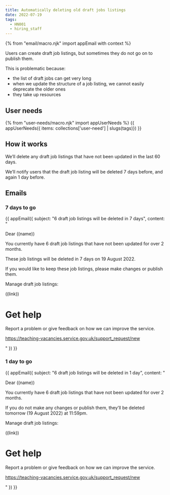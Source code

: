 ```yaml
---
title: Automatically deleting old draft jobs listings
date: 2022-07-19
tags:
  - HN001
  - hiring_staff
---
```


{% from "email/macro.njk" import appEmail with context %}

Users can create draft job listings, but sometimes they do not go on to publish them.

This is problematic because:

- the list of draft jobs can get very long
- when we update the structure of a job listing, we cannot easily deprecate the older ones
- they take up resources

## User needs

{% from "user-needs/macro.njk" import appUserNeeds %}
{{ appUserNeeds({ items: collections['user-need'] | slugs(tags)}) }}

## How it works

We’ll delete any draft job listings that have not been updated in the last 60 days.

We’ll notify users that the draft job listing will be deleted 7 days before, and again 1 day before.

## Emails

### 7 days to go

{{ appEmail({
  subject: "6 draft job listings will be deleted in 7 days",
  content: "

Dear ((name))

You currently have 6 draft job listings that have not been updated for over 2 months.

These job listings will be deleted in 7 days on 19 August 2022.

If you would like to keep these job listings, please make changes or publish them.

Manage draft job listings:

((link))

# Get help

Report a problem or give feedback on how we can improve the service.

https://teaching-vacancies.service.gov.uk/support_request/new

  "
}) }}

### 1 day to go

{{ appEmail({
  subject: "6 draft job listings will be deleted in 1 day",
  content: "

Dear ((name))

You currently have 6 draft job listings that have not been updated for over 2 months.

If you do not make any changes or publish them, they’ll be deleted tomorrow (19 August 2022) at 11:59pm.

Manage draft job listings:

((link))

# Get help

Report a problem or give feedback on how we can improve the service.

https://teaching-vacancies.service.gov.uk/support_request/new

  "
}) }}
